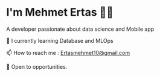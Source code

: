    # I'm Mehmet Ertas 👨‍💻 

A developer passionate about data science and Mobile app 

🌱  I currently learning Database and MLOps

📫 How to reach me : Ertasmehmet10@gmail.com

👯 Open to opportunities.





